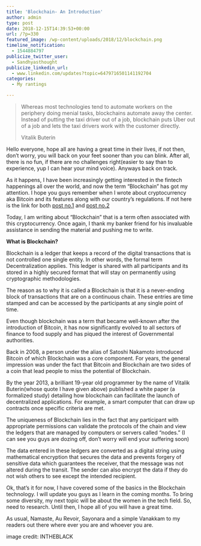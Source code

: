 ```yaml
---
title: 'Blockchain- An Introduction'
author: admin
type: post
date: 2018-12-15T14:39:53+00:00
url: /?p=330
featured_image: /wp-content/uploads/2018/12/blockchain.png
timeline_notification:
  - 1544884797
publicize_twitter_user:
  - Sandhyasthought
publicize_linkedin_url:
  - www.linkedin.com/updates?topic=6479716501141192704
categories:
  - My rantings

---
```

<blockquote class="wp-block-quote">
  <p>
    Whereas most technologies tend to automate workers on the periphery doing menial tasks, blockchains automate away the center. Instead of putting the taxi driver out of a job, blockchain puts Uber out of a job and lets the taxi drivers work with the customer directly. 
  </p>
  
  <p>
    Vitalik Buterin
  </p>
</blockquote>

Hello everyone, hope all are having a great time in their lives, if not then, don&#8217;t worry, you will back on your feet sooner than you can blink. After all, there is no fun, if there are no challenges right(easier to say than to experience, yup I can hear your mind voice). Anyways back on track.

As it happens, I have been increasingly getting interested in the fintech happenings all over the world, and now the term &#8220;Blockchain&#8221; has got my attention. I hope you guys remember when I wrote about cryptocurrency aka Bitcoin and its features along with our country&#8217;s regulations. If not here is the link for both [post no.1][1] and [post no.2][2]

Today, I am writing about &#8220;Blockchain&#8221; that is a term often associated with this cryptocurrency. Once again, I thank my banker friend for his invaluable assistance in sending the material and pushing me to write.

**What is Blockchain?**

Blockchain is a ledger that keeps a record of the digital transactions that is not controlled one single entity. In other words, the formal term Decentralization applies. This ledger is shared with all participants and its stored in a highly secured format that will stay on permanently using cryptographic methodologies. 

The reason as to why it is called a Blockchain is that it is a never-ending block of transactions that are on a continuous chain. These entries are time stamped and can be accessed by the participants at any single point of time.

Even though blockchain was a term that became well-known after the introduction of Bitcoin, it has now significantly evolved to all sectors of finance to food supply and has piqued the interest of Governmental authorities.

Back in 2008, a person under the alias of Satoshi Nakamoto introduced Bitcoin of which Blockchain was a core component. For years, the general impression was under the fact that Bitcoin and Blockchain are two sides of a coin that lead people to miss the potential of Blockchain.

By the year 2013, a brilliant 19-year old programmer by the name of Vitalik Buterin(whose quote I have given above) published a white paper (a formalized study) detailing how blockchain can facilitate the launch of decentralized applications. For example, a smart computer that can draw up contracts once specific criteria are met.

The uniqueness of Blockchain lies in the fact that any participant with appropriate permissions can validate the protocols of the chain and view the ledgers that are managed by computers or servers called &#8220;nodes.&#8221; (I can see you guys are dozing off, don&#8217;t worry will end your suffering soon)

The data entered in these ledgers are converted as a digital string using mathematical encryption that secures the data and prevents forgery of sensitive data which guarantees the receiver, that the message was not altered during the transit. The sender can also encrypt the data if they do not wish others to see except the intended recipient.

Ok, that&#8217;s it for now, I have covered some of the basics in the Blockchain technology. I will update you guys as I learn in the coming months. To bring some diversity, my next topic will be about the women in the tech field. So, need to research. Until then, I hope all of you will have a great time.

As usual, Namaste, Au Revoir, Sayonara and a simple Vanakkam to my readers out there where ever you are and whoever you are.

image credit: INTHEBLACK



&nbsp;



&nbsp;



&nbsp;

 [1]: https://sandhyasthoughtsblog.wordpress.com/2017/10/12/cryptocurrency/
 [2]: https://sandhyasthoughtsblog.wordpress.com/2018/08/08/the-sides-of-cryptocurrency/